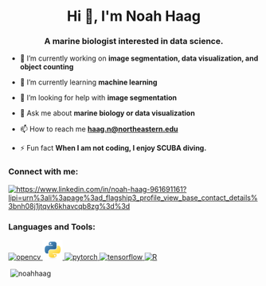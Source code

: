 <h1 align="center">Hi 👋, I'm Noah Haag</h1>
<h3 align="center">A marine biologist interested in data science.</h3>

- 🔭 I’m currently working on **image segmentation, data visualization, and object counting**

- 🌱 I’m currently learning **machine learning**

- 🤝 I’m looking for help with **image segmentation**

- 💬 Ask me about **marine biology or data visualization**

- 📫 How to reach me **haag.n@northeastern.edu**

- ⚡ Fun fact **When I am not coding, I enjoy SCUBA diving.**

<h3 align="left">Connect with me:</h3>
<p align="left">
<a href="https://linkedin.com/in/https://www.linkedin.com/in/noah-haag-961691161" lipi=urn%3ali%3apage%3ad_flagship3_profile_view_base_contact_details%3bnh08j1jtqvk6khavcqb8zg%3d%3d" target="blank"><img align="center" src="https://raw.githubusercontent.com/rahuldkjain/github-profile-readme-generator/master/src/images/icons/Social/linked-in-alt.svg" alt="https://www.linkedin.com/in/noah-haag-961691161?lipi=urn%3ali%3apage%3ad_flagship3_profile_view_base_contact_details%3bnh08j1jtqvk6khavcqb8zg%3d%3d" height="30" width="40" /></a>
</p>

<h3 align="left">Languages and Tools:</h3>
<p align="left">
  <a href="https://opencv.org/" target="_blank" rel="noreferrer"> <img src="https://www.vectorlogo.zone/logos/opencv/opencv-icon.svg" alt="opencv" width="40" height="40"/> </a>
  <a href="https://www.python.org" target="_blank" rel="noreferrer"> <img src="https://raw.githubusercontent.com/devicons/devicon/master/icons/python/python-original.svg" alt="python" width="40" height="40"/> </a>
  <a href="https://pytorch.org/" target="_blank" rel="noreferrer"> <img src="https://www.vectorlogo.zone/logos/pytorch/pytorch-icon.svg" alt="pytorch" width="40" height="40"/> </a> 
  <a href="https://www.tensorflow.org" target="_blank" rel="noreferrer"> <img src="https://www.vectorlogo.zone/logos/tensorflow/tensorflow-icon.svg" alt="tensorflow" width="40" height="40"/> </a>
  <a href="https://www.r-project.org" target="_blank" rel="noreferrer"> <img src="https://www.vectorlogo.zone/logos/r-project/r-project-official.svg" alt="R" width="40" height="40"/> </a>
</p>


<p>&nbsp;<img align="center" src="https://github-readme-stats.vercel.app/api?username=noahhaag&show_icons=true&locale=en" alt="noahhaag" /></p>
